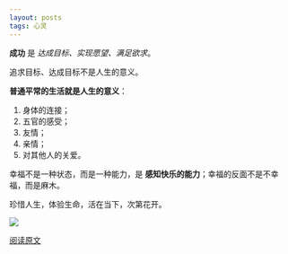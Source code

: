 ```yaml
---
layout: posts
tags: 心灵
---
```




**成功** 是 *达成目标、实现愿望、满足欲求*。

追求目标、达成目标不是人生的意义。



**普通平常的生活就是人生的意义**：

1. 身体的连接；
2. 五官的感受；
3. 友情；
4. 亲情；
5. 对其他人的关爱。



幸福不是一种状态，而是一种能力，是 **感知快乐的能力**；幸福的反面不是不幸福，而是麻木。

珍惜人生，体验生命，活在当下，次第花开。



![](http://8.134.51.249/images/%E7%BE%8E%E5%9B%BE/%E5%8C%97%E6%9E%81%E7%8B%90.jpg)



[阅读原文](https://mp.weixin.qq.com/s/_DGdQjCOAq4-wTxV1zdiMw)

